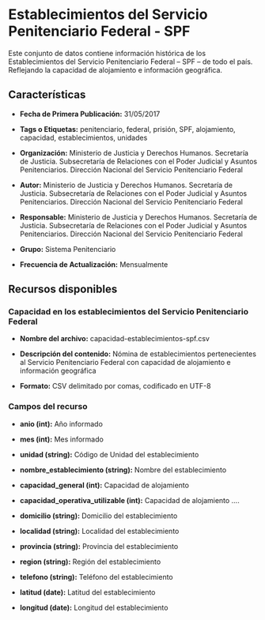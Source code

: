 Establecimientos del Servicio Penitenciario Federal - SPF
=========================================================

Este conjunto de datos contiene información histórica de los Establecimientos del Servicio Penitenciario Federal – SPF – de todo el país. Reflejando la capacidad de alojamiento e información geográfica.

Características
---------------

-   **Fecha de Primera Publicación:** 31/05/2017

-   **Tags o Etiquetas:** penitenciario, federal, prisión, SPF, alojamiento, capacidad, establecimientos, unidades

-   **Organización:** Ministerio de Justicia y Derechos Humanos. Secretaría de Justicia. Subsecretaría de Relaciones con el Poder Judicial y Asuntos Penitenciarios. Dirección Nacional del Servicio Penitenciario Federal

-   **Autor:** Ministerio de Justicia y Derechos Humanos. Secretaría de Justicia. Subsecretaría de Relaciones con el Poder Judicial y Asuntos Penitenciarios. Dirección Nacional del Servicio Penitenciario Federal

-   **Responsable:** Ministerio de Justicia y Derechos Humanos. Secretaría de Justicia. Subsecretaría de Relaciones con el Poder Judicial y Asuntos Penitenciarios. Dirección Nacional del Servicio Penitenciario Federal

-   **Grupo:** Sistema Penitenciario

-   **Frecuencia de Actualización:** Mensualmente

Recursos disponibles
--------------------

### Capacidad en los establecimientos del Servicio Penitenciario Federal

-   **Nombre del archivo:** capacidad-establecimientos-spf.csv

-   **Descripción del contenido:** Nómina de establecimientos pertenecientes al Servicio Penitenciario Federal con capacidad de alojamiento e información geográfica

-   **Formato:** CSV delimitado por comas, codificado en UTF-8

### Campos del recurso

-   **anio (int):** Año informado

-   **mes (int):** Mes informado

-   **unidad (string):** Código de Unidad del establecimiento

-   **nombre\_establecimiento (string):** Nombre del establecimiento

-   **capacidad\_general (int):** Capacidad de alojamiento

-   **capacidad\_operativa\_utilizable (int):** Capacidad de alojamiento ….

-   **domicilio (string):** Domicilio del establecimiento

-   **localidad (string):** Localidad del establecimiento

-   **provincia (string):** Provincia del establecimiento

-   **region (string):** Región del establecimiento

-   **telefono (string):** Teléfono del establecimiento

-   **latitud (date):** Latitud del establecimiento

-   **longitud (date):** Longitud del establecimiento
